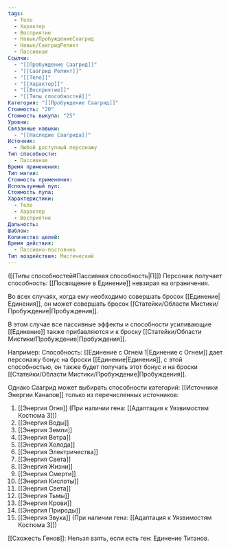 ```yaml
---
tags:
  - Тело
  - Характер
  - Восприятие
  - Навык/ПробуждениеСаагрид
  - Навык/СаагридРеликт
  - Пассивная
Ссылки:
  - "[[Пробуждение Саагрид]]"
  - "[[Саагрид Реликт]]"
  - "[[Тело]]"
  - "[[Характер]]"
  - "[[Восприятие]]"
  - "[[Типы способностей]]"
Категория: "[[Пробуждение Саагрид]]"
Стоимость: "20"
Стоимость выкупа: "25"
Уровни: 
Связанные навыки:
  - "[[Наследие Саагрида]]"
Источник:
  - Любой доступный персонажу
Тип способности:
  - Пассивная
Время применения: 
Тип магии: 
Стоимость применения: 
Используемый пул: 
Стоимость пула: 
Характеристики:
  - Тело
  - Характер
  - Восприятие
Дальность: 
Шаблон: 
Количество целей: 
Время действия:
  - Пассивно-постоянно
Тип воздействия: Мистический
---
```

([[Типы способностей#Пассивная способность|П]]) Персонаж получает способность: [[Посвящение в Единение]] невзирая на ограничения. 

Во всех случаях, когда ему необходимо совершать бросок [[Единение|Единения]], он может совершать бросок [[Статейки/Области Мистики/Пробуждение|Пробуждения]].

В этом случае все пассивные эффекты и способности усиливающие [[Единение]] также прибавляются и к броску [[Статейки/Области Мистики/Пробуждение|Пробуждения]].

Например: Способность: [[Единение с Огнем 1|Единение с Огнем]] дает персонажу бонус на броски [[Единение|Единения]], с этой способностью, он также будет получать этот бонус и на броски [[Статейки/Области Мистики/Пробуждение|Пробуждения]]. 

Однако Саагрид может выбирать способности категорий: [[Источники Энергии Каналов]] только из перечисленных источников:

1. [[Энергия Огня]] (При наличии гена: [[Адаптация к Уязвимостям Костюма 3]])
2. [[Энергия Воды]]
3. [[Энергия Земли]]
4. [[Энергия Ветра]]
5. [[Энергия Холода]]
6. [[Энергия Электричества]]
7. [[Энергия Света]]
8. [[Энергия Жизни]]
9. [[Энергия Смерти]]
10. [[Энергия Кислоты]]
11. [[Энергия Света]]
12. [[Энергия Тьмы]]
13. [[Энергия Крови]]
14. [[Энергия Природы]]
15. [[Энергия Звука]] (При наличии гена: [[Адаптация к Уязвимостям Костюма 3]])

[[Схожесть Генов]]: Нельзя взять, если есть ген: Единение Титанов.  

